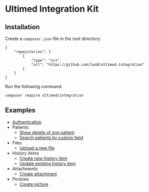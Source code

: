 # Ultimed Integration Kit

## Installation

Create a `composer.json` file in the root directory:

```
{
    "repositories": [
        {
            "type": "vcs",
            "url": "https://github.com/lan0/ultimed-integration"
        }
    ]
}
```

Run the following command:

```
composer require ultimed/integration
```

## Examples

 - [Authentication](examples/authenticate.php)
 - Patients
    - [Show details of one patient](examples/patient-show.php)
    - [Search patients by custom field](examples/patient-by-custom-field.php)
 - Files
    - [Upload a new file](examples/upload-file.php)
 - History items
    - [Create new history item](examples/create-history-item.php)
    - [Update existing history item](examples/update-history-item.php)
 - Attachments
    - [Create attachment](examples/create-attachment.php)
 - Pictures
    - [Create picture](examples/create-picture.php)
